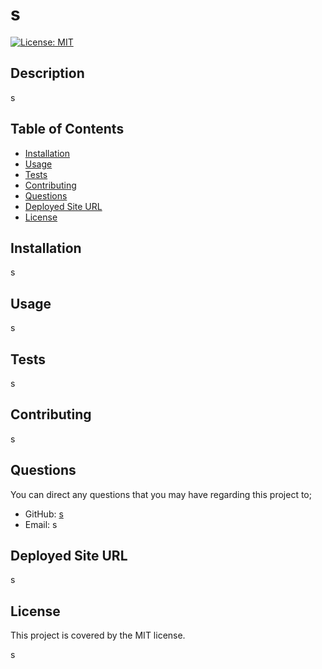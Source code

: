 # s
  
  [![License: MIT](https://img.shields.io/badge/License-MIT-yellow.svg)](https://opensource.org/licenses/MIT)

  ## Description
  s
 ## Table of Contents
 * [Installation](#installation) 
 * [Usage](#usage) 
 * [Tests](#tests) 
 * [Contributing](#contributing) 
 * [Questions](#questions) 
 * [Deployed Site URL](#deployed-site-url) 
 * [License](#license) 

  ## Installation
  s
  ## Usage
  s
  ## Tests
  s
  ## Contributing
  s
  ## Questions
  You can direct any questions that you may have regarding this project to; 

  - GitHub: [s](https://github.com/s)
  - Email: s
  ## Deployed Site URL
  s
  ## License
  This project is covered by the MIT license. 

  s

